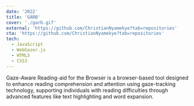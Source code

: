 ```yaml
---
date: '2022'
title: 'GARB'
cover: './garb.gif'
external: 'https://github.com/ChristianNyamekye?tab=repositories'
cta: 'https://github.com/ChristianNyamekye?tab=repositories'
tech:
  - JavaScript
  - WebGazer.js
  - HTML5
  - CSS3
---
```


Gaze-Aware Reading-aid for the Browser is a browser-based tool designed to enhance reading comprehension and attention using gaze-tracking technology, supporting individuals with reading difficulties through advanced features like text highlighting and word expansion.
